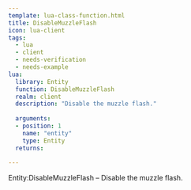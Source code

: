 ```yaml
---
template: lua-class-function.html
title: DisableMuzzleFlash
icon: lua-client
tags:
  - lua
  - client
  - needs-verification
  - needs-example
lua:
  library: Entity
  function: DisableMuzzleFlash
  realm: client
  description: "Disable the muzzle flash."
  
  arguments:
  - position: 1
    name: "entity"
    type: Entity
  returns:
    
---
```


<div class="lua__search__keywords">
Entity:DisableMuzzleFlash &#x2013; Disable the muzzle flash.
</div>
